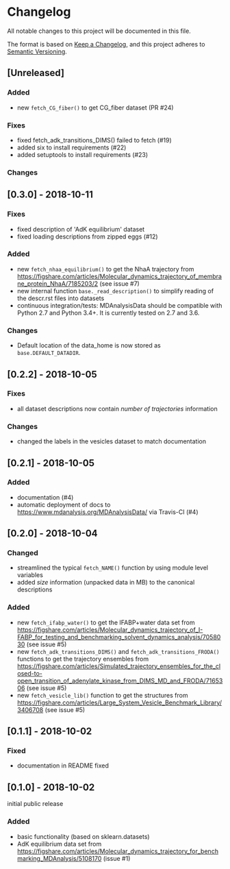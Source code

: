 # Changelog
All notable changes to this project will be documented in this file.

The format is based on [Keep a Changelog](https://keepachangelog.com/en/1.0.0/),
and this project adheres to [Semantic Versioning](https://semver.org/spec/v2.0.0.html).

## [Unreleased]
### Added
- new `fetch_CG_fiber()` to get CG_fiber dataset (PR #24)

### Fixes
- fixed fetch_adk_transitions_DIMS() failed to fetch (#19)
- added six to install requirements (#22)
- added setuptools to install requirements (#23)

### Changes


## [0.3.0] - 2018-10-11
### Fixes
- fixed description of 'AdK equilibrium' dataset
- fixed loading descriptions from zipped eggs (#12)

### Added
- new `fetch_nhaa_equilibrium()` to get the NhaA trajectory from
  https://figshare.com/articles/Molecular_dynamics_trajectory_of_membrane_protein_NhaA/7185203/2
  (see issue #7)
- new internal function `base._read_description()` to simplify reading of the
  descr.rst files into datasets
- continuous integration/tests: MDAnalysisData should be compatible with Python
  2.7 and Python 3.4+. It is currently tested on 2.7 and 3.6.

### Changes
- Default location of the data_home is now stored as `base.DEFAULT_DATADIR`.
  

## [0.2.2] - 2018-10-05
### Fixes
- all dataset descriptions now contain *number of trajectories*
  information

### Changes
- changed the labels in the vesicles dataset to match documentation

## [0.2.1] - 2018-10-05
### Added
- documentation (#4)
- automatic deployment of docs to
  https://www.mdanalysis.org/MDAnalysisData/ via Travis-CI (#4)


## [0.2.0] - 2018-10-04
### Changed
- streamlined the typical `fetch_NAME()` function by using module
  level variables  
- added *size* information (unpacked data in MB) to the canonical descriptions

### Added
- new `fetch_ifabp_water()` to get the IFABP+water data set from
  https://figshare.com/articles/Molecular_dynamics_trajectory_of_I-FABP_for_testing_and_benchmarking_solvent_dynamics_analysis/7058030
  (see issue #5)
- new `fetch_adk_transitions_DIMS()` and
  `fetch_adk_transitions_FRODA()` functions to get the trajectory
  ensembles from
  https://figshare.com/articles/Simulated_trajectory_ensembles_for_the_closed-to-open_transition_of_adenylate_kinase_from_DIMS_MD_and_FRODA/7165306
  (see issue #5)
- new `fetch_vesicle_lib()` function to get the structures from
  https://figshare.com/articles/Large_System_Vesicle_Benchmark_Library/3406708
  (see issue #5)


## [0.1.1] - 2018-10-02
### Fixed
- documentation in README fixed

## [0.1.0] - 2018-10-02
initial public release

### Added
- basic functionality (based on sklearn.datasets)
- AdK equilibrium data set from
  https://figshare.com/articles/Molecular_dynamics_trajectory_for_benchmarking_MDAnalysis/5108170
  (issue #1)
